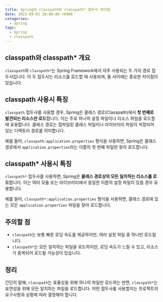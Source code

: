 ```yaml
---
title: Spring의 classpath와 classpath* 접두사 차이점
date: 2023-09-01 20:00:00 +0900
categories:
  - Spring
tags:
  - Spring
  - classpath
---
```

## classpath와 classpath* 개요

`classpath`와 `classpath*`는 Spring Framework에서 자주 사용되는 두 가지 경로 접두사입니다. 이 두 접두사는 리소스를 로드할 때 사용되며, 둘 사이에는 중요한 차이점이 있습니다.

## classpath 사용시 특징

`classpath` 접두사를 사용할 경우, Spring은 클래스 경로(Classpath)에서 **첫 번째로 발견되는 리소스만 로드**합니다. 이는 주로 하나의 설정 파일이나 리소스 파일을 로드할 때 유용합니다. 클래스 경로는 컴파일된 클래스 파일이나 라이브러리 파일이 저장되어 있는 디렉토리 경로를 의미합니다.

예를 들어, `classpath:application.properties` 형식을 사용하면, Spring은 클래스 경로에서 `application.properties`라는 이름의 첫 번째 파일만 찾아 로드합니다.

## classpath* 사용시 특징

`classpath*` 접두사를 사용하면, Spring은 **클래스 경로상의 모든 일치하는 리소스를 로드**합니다. 이는 여러 모듈 또는 라이브러리에서 동일한 이름의 설정 파일이 있을 경우 유용합니다.

예를 들어, `classpath*:application.properties` 형식을 사용하면, 클래스 경로에 있는 모든 `application.properties` 파일을 찾아 로드합니다.

## 주의할 점

- `classpath`는 보통 빠른 로딩 속도를 제공하지만, 여러 설정 파일 중 하나만 로드됩니다.
- `classpath*`는 모든 일치하는 파일을 로드하지만, 로딩 속도가 느릴 수 있고, 리소스가 중복되어 로드될 가능성이 있습니다.

## 정리

간단히 말해, `classpath`는 효율성을 위해 하나의 파일만 로드하는 반면, `classpath*`는 유연성을 위해 모든 일치하는 파일을 로드합니다. 어떤 접두사를 사용할지는 프로젝트의 요구사항과 상황에 따라 결정해야 합니다.